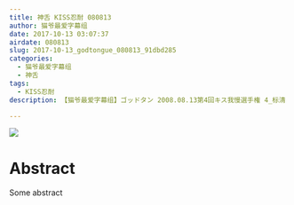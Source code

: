 ```yaml
---
title: 神舌 KISS忍耐 080813
author: 猫爷最爱字幕组
date: 2017-10-13 03:07:37
airdate: 080813
slug: 2017-10-13_godtongue_080813_91dbd285
categories:
  - 猫爷最爱字幕组
  - 神舌
tags:
  - KISS忍耐
description: 【猫爷最爱字幕组】ゴッドタン 2008.08.13第4回キス我慢選手権 4_标清

---
```

![](/img/gakki.jpg)
# Abstract
Some abstract
